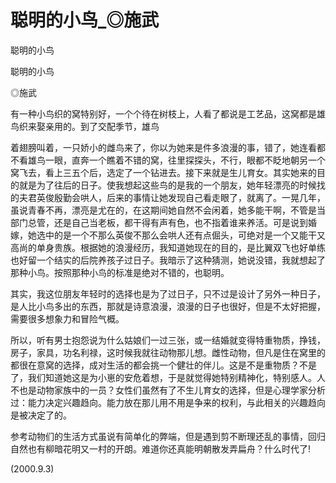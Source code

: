 # 聪明的小鸟_◎施武

聪明的小鸟

聪明的小鸟

◎施武

有一种小鸟织的窝特别好，一个个待在树枝上，人看了都说是工艺品，这窝都是雄鸟织来娶亲用的。到了交配季节，雄鸟

着翅膀叫着，一只娇小的雌鸟来了，你以为她来是件多浪漫的事，错了，她连看都不看雄鸟一眼，直奔一个瞧着不错的窝，往里探探头，不行，眼都不眨地朝另一个窝飞去，看上三五个后，选定了一个钻进去。接下来就是生儿育女。其实她来的目的就是为了往后的日子。使我想起这些鸟的是我的一个朋友，她年轻漂亮的时候找的夫君英俊殷勤会哄人，后来的事情让她发现自己看走眼了，就离了。一晃几年，虽说青春不再，漂亮是尤在的，在这期间她自然不会闲着，她多能干啊，不管是当部门总管，还是自己当老板，都干得有声有色，也不指着谁来养活。可是说到婚嫁，她选中的是一个不那么英俊不那么会哄人还有点倔头，可绝对是一个又能干又高尚的单身贵族。根据她的浪漫经历，我知道她现在的目的，是比翼双飞也好单练也好留一个结实的后院养孩子过日子。我暗示了这种猜测，她说没错，我就想起了那种小鸟。按照那种小鸟的标准是绝对不错的，也聪明。

其实，我这位朋友年轻时的选择也是为了过日子，只不过是设计了另外一种日子，是人比小鸟多出的东西，那就是诗意浪漫，浪漫的日子也很好，但是不太好把握，需要很多想象力和冒险气概。

所以，听有男士抱怨说为什么姑娘们一过三张，或一结婚就变得特重物质，挣钱，房子，家具，功名利禄，这时候我就往动物那儿想。雌性动物，但凡是住在窝里的都很在意窝的选择，成对生活的都会挑一个健壮的伴儿。这是不是重物质？不是了，我们知道她这是为小崽的安危着想，于是就觉得她特别精神化，特别感人。人不也是动物家族中的一员？女性们虽然有了不生儿育女的选择，但是心理学家分析过：能力决定兴趣趋向。能力放在那儿用不用是争来的权利，与此相关的兴趣趋向是被决定了的。

参考动物们的生活方式虽说有简单化的弊端，但是遇到剪不断理还乱的事情，回归自然也有柳暗花明又一村的开朗。难道你还真能明朝散发弄扁舟？什么时代了!

(2000.9.3)